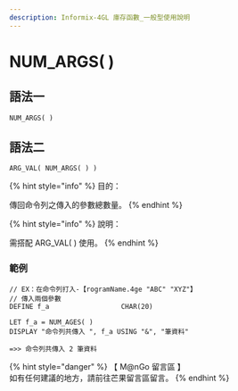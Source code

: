 ```yaml
---
description: Informix-4GL 庫存函數_一般型使用說明
---
```


# NUM\_ARGS( )

## 語法一

```
NUM_ARGS( )
```

## 語法二

```
ARG_VAL( NUM_ARGS( ) )
```

{% hint style="info" %}
目的：

傳回命令列之傳入的參數總數量。
{% endhint %}

{% hint style="info" %}
說明：

需搭配 ARG\_VAL( ) 使用。
{% endhint %}

### 範例

```
// EX：在命令列打入-【rogramName.4ge "ABC" "XYZ"】
// 傳入兩個參數
DEFINE f_a                  CHAR(20)

LET f_a = NUM_AGES( )
DISPLAY "命令列共傳入 ", f_a USING "&", "筆資料"

=>> 命令列共傳入 2 筆資料
```

{% hint style="danger" %}
【 M@nGo 留言區 】\
如有任何建議的地方，請前往芒果留言區留言。
{% endhint %}
